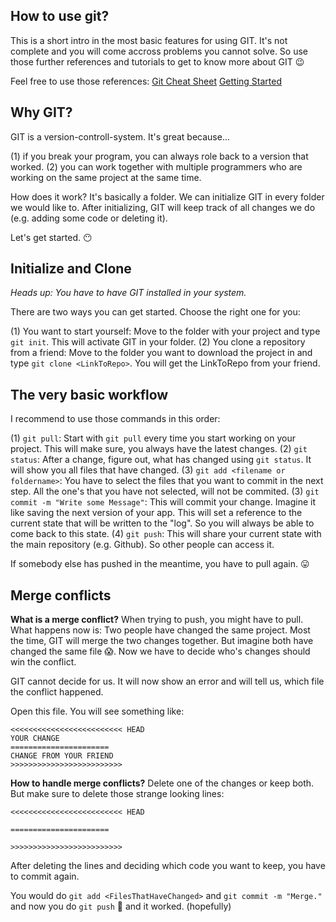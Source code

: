 ## How to use git?

This is a short intro in the most basic features for using GIT. It's not complete and you will come accross problems you cannot solve. So use those further references and tutorials to get to know more about GIT 😉

Feel free to use those references:
[Git Cheat Sheet](https://services.github.com/on-demand/downloads/github-git-cheat-sheet.pdf)
[Getting Started](https://git-scm.com/book/en/v1/Getting-Started)

## Why GIT?

GIT is a version-controll-system. It's great because...

(1) if you break your program, you can always role back to a version that worked.
(2) you can work together with multiple programmers who are working on the same project at the same time.

How does it work? It's basically a folder. We can initialize GIT in every folder we would like to. After initializing, GIT will keep track of all changes we do (e.g. adding some code or deleting it).

Let's get started. 😶

## Initialize and Clone

*Heads up: You have to have GIT installed in your system.*

There are two ways you can get started. Choose the right one for you:

(1) You want to start yourself: Move to the folder with your project and type `git init`. This will activate GIT in your folder.
(2) You clone a repository from a friend: Move to the folder you want to download the project in and type `git clone <LinkToRepo>`.  You will get the LinkToRepo from your friend.

## The very basic workflow

I recommend to use those commands in this order:

(1) `git pull`: Start with `git pull` every time you start working on your project. This will make sure, you always have the latest changes.
(2) `git status`: After a change, figure out, what has changed using `git status`. It will show you all files that have changed.
(3) `git add <filename or foldername>`: You have to select the files that you want to commit in the next step. All the one's that you have not selected, will not be commited.
(3) `git commit -m "Write some Message"`: This will commit your change. Imagine it like saving the next version of your app. This will set a reference to the current state that will be written to the "log". So you will always be able to come back to this state.
(4) `git push`: This will share your current state with the main repository (e.g. Github). So other people can access it.

If somebody else has pushed in the meantime, you have to pull again. 😛

## Merge conflicts

**What is a merge conflict?**
When trying to push, you might have to pull. What happens now is: Two people have changed the same project. Most the time, GIT will merge the two changes together. But imagine both have changed the same file 😱. Now we have to decide who's changes should win the conflict.

GIT cannot decide for us. It will now show an error and will tell us, which file the conflict happened.

Open this file. You will see something like:

```
<<<<<<<<<<<<<<<<<<<<<<<<< HEAD
YOUR CHANGE
======================
CHANGE FROM YOUR FRIEND
>>>>>>>>>>>>>>>>>>>>>>>>>
```

**How to handle merge conflicts?**
Delete one of the changes or keep both. But make sure to delete those strange looking lines:
```
<<<<<<<<<<<<<<<<<<<<<<<<< HEAD
```
```
======================
```
```
>>>>>>>>>>>>>>>>>>>>>>>>>
```

After deleting the lines and deciding which code you want to keep, you have to commit again.

You would do `git add <FilesThatHaveChanged>` and `git commit -m "Merge."` and now you do `git push` 🎊 and it worked. (hopefully)
